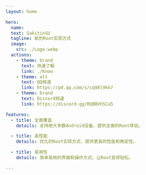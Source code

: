 ```yaml
---
layout: home

hero:
  name:
  text: SakitinSU
  tagline: 新的Root实现方式
  image:
    src: ./Logo.webp
  actions:
    - theme: brand
      text: 快速了解
      link: ./Know
    - theme: alt
      text: QQ频道
      link: https://pd.qq.com/s/cq98l9kk7
    - theme: brand
      text: Discord频道
      link: https://discord.gg/RQBBVhSCa5

features:
  - title: 全面覆盖
    details: 支持绝大多数Android设备，提供全面的Root体验。

  - title: 高性能
    details: 优化的Root实现方式，提供更高的性能和稳定性。

  - title: 易用性
    details: 简单易用的界面和操作方式，让Root变得轻松。

---
```


<HomeUnderline />
